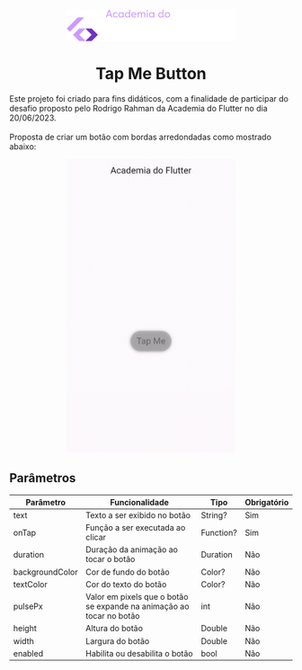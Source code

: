 
<h1 align="center">
<img src="assets/logo_adf.png" alt="Texto alternativo" width="300px">
<br><br>
Tap Me Button

</h1>
<p>
Este projeto foi criado para fins didáticos, com a finalidade de participar do desafio proposto pelo Rodrigo Rahman da Academia do Flutter no dia 20/06/2023.
<br><br>
Proposta de criar um botão com bordas arredondadas como mostrado abaixo:
</p>

<p align="center">
    <img src="assets/screen1.gif" alt="Texto alternativo" width="300px">

## Parâmetros

| Parâmetro         | Funcionalidade                                                       | Tipo      | Obrigatório |
| ----------------- | -------------------------------------------------------------------- | --------  | ----------- |
| text              | Texto a ser exibido no botão                                         | String?   |  Sim        |
| onTap             | Função a ser executada ao clicar                                     | Function? |  Sim        |
| duration          | Duração da animação ao tocar o botão                                 | Duration  |  Não        |
| backgroundColor   | Cor de fundo do botão                                                | Color?    |  Não        |
| textColor         | Cor do texto do botão                                                | Color?    |  Não        |
| pulsePx           | Valor em pixels que o botão se expande na animação ao tocar no botão | int       |  Não        |
| height            | Altura do botão                                                      | Double    |  Não        |
| width             | Largura do botão                                                     | Double    |  Não        |
| enabled           | Habilita ou desabilita o botão                                       | bool      |  Não        |
